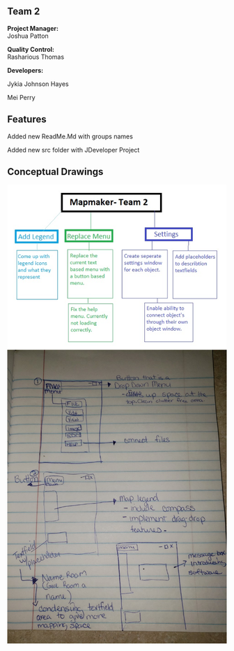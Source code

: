 ## Team 2
**Project Manager:**   
Joshua Patton

**Quality Control:**  
Rasharious Thomas 

**Developers:**  

Jykia Johnson Hayes 

Mei Perry
## Features
Added new ReadMe.Md with groups names

Added new src folder with JDeveloper Project

## Conceptual Drawings
![](doc/DevelopmentMap.jpg)
![](doc/StoryBoard.jpg)
